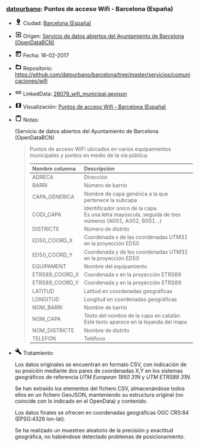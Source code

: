 ### [datourbano](https://github.com/datourbano): Puntos de acceso Wifi - Barcelona (España)

* ![](https://raw.githubusercontent.com/datourbano/simbologia/master/_/ubicacion_18.png) Ciudad: [Barcelona (España)](https://datourbano.github.io/barcelona)
* ![](https://raw.githubusercontent.com/datourbano/simbologia/master/_/origen_18.png) Origen: [Servicio de datos abiertos del Ayuntamiento de Barcelona (OpenDataBCN)](http://opendata-ajuntament.barcelona.cat/data/es/dataset/punts-wifi)
* ![](https://raw.githubusercontent.com/datourbano/simbologia/master/_/calendario_18.png) Fecha: 16-02-2017
* ![](https://raw.githubusercontent.com/datourbano/simbologia/master/_/carpeta_18.png) Repositorio: https://github.com/datourbano/barcelona/tree/master/servicios/comunicaciones/wifi
* ![](https://raw.githubusercontent.com/datourbano/simbologia/master/_/enlace_18.png) LinkedData: [28079_wifi_municipal.geojson](https://raw.githubusercontent.com/datourbano/barcelona/master/servicios/comunicaciones/wifi/08019_punts_wifi.geojson)
* ![](https://raw.githubusercontent.com/datourbano/simbologia/master/_/mapa_18.png) Visualización: [Puntos de acceso Wifi - Barcelona (España)](https://datourbano.github.io/barcelona/servicios/comunicaciones/wifi/08019_punts_wifi)
* ![](https://raw.githubusercontent.com/datourbano/simbologia/master/_/notas_18.png) Notas:
  
  (Servicio de datos abiertos del Ayuntamiento de Barcelona (OpenDataBCN)
  >Puntos de acceso WiFi ubicados en varios equipamientos municipales y puntos en medio de la vía pública. 
  >
  >|Nombre columna|Descripción
  >|:---|:---
  >|ADRECA|Dirección
  >|BARRI|Número de barrio
  >|CAPA_GENERICA|Nombre de capa genérica a la que pertenece la subcapa
  >|CODI_CAPA|Identificador único de la capa.</br>Es una letra mayúscula, seguida de tres números (A001, A002, B001…)
  >|DISTRICTE|Número de distrito
  >|ED50_COORD_X|Coordenada x de las coordenadas UTM31 en la proyección ED50
  >|ED50_COORD_Y|Coordenada y de les coordenadas UTM31 en la proyección ED50
  >|EQUIPAMENT|Nombre del equipamiento
  >|ETRS89_COORD_X|Coordenada x en la proyección ETRS89
  >|ETRS89_COORD_Y|Coordenada y en la proyección ETRS89
  >|LATITUD|Latitud en coordenadas geográficas
  >|LONGITUD|Longitud en coordenadas geográficas
  >|NOM_BARRI|Nombre de barrio
  >|NOM_CAPA|Texto del nombre de la capa en catalán.</br>Este texto aparece en la leyanda del mapa
  >|NOM_DISTRICTE|Nombre de distrito
  >|TELEFON|Teléfono

* ![](https://raw.githubusercontent.com/datourbano/simbologia/master/_/herramienta_18.png) Tratamiento:
  
  Los datos originales se encuentran en formato CSV, con indicación de su posición mediante dos pares de coordenadas X,Y en los sistemas geográficos de referencia *UTM European 1950 31N* y *UTM ETRS89 31N*.

  Se han extraído los elementos del fichero CSV, almacenándose todos ellos en un fichero GeoJSON, manteniendo su estructura original (no coincide con lo indicado en el OpenData) y contenido.

  Los datos finales se ofrecen en coordenadas geográficas OGC CRS:84 (EPSG:4326 lon-lat).

  Se ha realizado un muestreo aleatorio de la precisión y exactitud geográfica, no habiéndose detectado problemas de posicionamiento.
